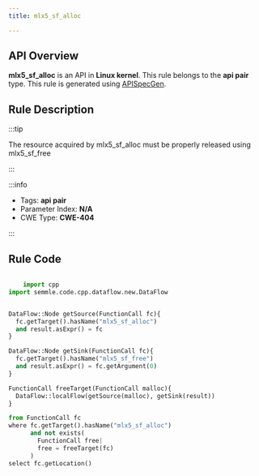 ```yaml
---
title: mlx5_sf_alloc

---
```



## API Overview
**mlx5_sf_alloc** is an API in **Linux kernel**. This rule belongs to the **api pair** type. This rule is generated using [APISpecGen](../../tools/APISpecGen).
## Rule Description

:::tip

The resource acquired by mlx5_sf_alloc must be properly released using mlx5_sf_free

:::

:::info

- Tags: **api pair**
- Parameter Index: **N/A**
- CWE Type: **CWE-404**

:::

## Rule Code
```python

    import cpp
import semmle.code.cpp.dataflow.new.DataFlow


DataFlow::Node getSource(FunctionCall fc){
  fc.getTarget().hasName("mlx5_sf_alloc")
  and result.asExpr() = fc
}

DataFlow::Node getSink(FunctionCall fc){
  fc.getTarget().hasName("mlx5_sf_free")
  and result.asExpr() = fc.getArgument(0)
}

FunctionCall freeTarget(FunctionCall malloc){
  DataFlow::localFlow(getSource(malloc), getSink(result))
}

from FunctionCall fc
where fc.getTarget().hasName("mlx5_sf_alloc")
      and not exists(
        FunctionCall free| 
        free = freeTarget(fc)
      )
select fc.getLocation()

    
```